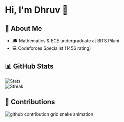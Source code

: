 # Hi, I'm Dhruv 👋  


## 🚀 About Me
- 🎓 Mathematics & ECE undergraduate at BITS Pilani  
- 💻 Codeforces Specialist (1456 rating)

## 📊 GitHub Stats
![Stats](https://github-readme-stats.vercel.app/api?username=dhruvvurhd&show_icons=true&theme=tokyonight)  
![Streak](https://github-readme-streak-stats.herokuapp.com/?user=dhruvvurhd&theme=tokyonight)

## 🐍 Contributions
<picture>
  <source media="(prefers-color-scheme: dark)" srcset="https://raw.githubusercontent.com/dhruvvurhd/dhruvvurhd/output/github-contribution-grid-snake-dark.svg">
  <source media="(prefers-color-scheme: light)" srcset="https://raw.githubusercontent.com/dhruvvurhd/dhruvvurhd/output/github-contribution-grid-snake.svg">
  <img alt="github contribution grid snake animation" src="https://raw.githubusercontent.com/dhruvvurhd/dhruvvurhd/output/github-contribution-grid-snake.svg">
</picture>
